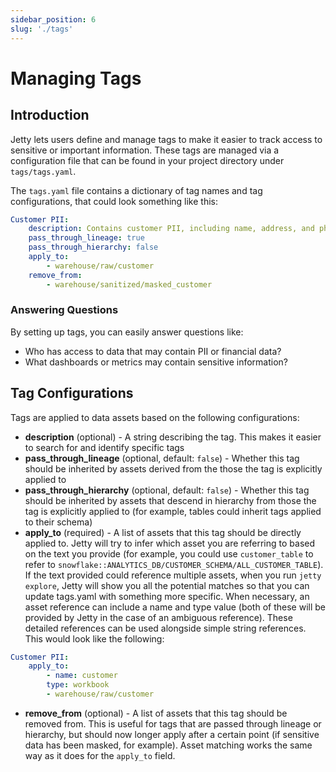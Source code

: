 ```yaml
---
sidebar_position: 6
slug: './tags'
---
```


# Managing Tags

## Introduction

Jetty lets users define and manage tags to make it easier to track access to sensitive or important information. These tags are managed via a configuration file that can be found in your project directory under `tags/tags.yaml`.

The `tags.yaml` file contains a dictionary of tag names and tag configurations, that could look something like this:

```yaml title="tags/tags.yaml"
Customer PII:
    description: Contains customer PII, including name, address, and phone number
    pass_through_lineage: true
    pass_through_hierarchy: false
    apply_to:
        - warehouse/raw/customer
    remove_from:
        - warehouse/sanitized/masked_customer
```

### Answering Questions

By setting up tags, you can easily answer questions like:

-   Who has access to data that may contain PII or financial data?
-   What dashboards or metrics may contain sensitive information?

## Tag Configurations

Tags are applied to data assets based on the following configurations:

-   **description** (optional) - A string describing the tag. This makes it easier to search for and identify specific tags
-   **pass_through_lineage** (optional, default: `false`) - Whether this tag should be inherited by assets derived from the those the tag is explicitly applied to
-   **pass_through_hierarchy** (optional, default: `false`) - Whether this tag should be inherited by assets that descend in hierarchy from those the tag is explicitly applied to (for example, tables could inherit tags applied to their schema)
-   **apply_to** (required) - A list of assets that this tag should be directly applied to. Jetty will try to infer which asset you are referring to based on the text you provide (for example, you could use `customer_table` to refer to `snowflake::ANALYTICS_DB/CUSTOMER_SCHEMA/ALL_CUSTOMER_TABLE`). If the text provided could reference multiple assets, when you run `jetty explore`, Jetty will show you all the potential matches so that you can update tags.yaml with something more specific. When necessary, an asset reference can include a name and type value (both of these will be provided by Jetty in the case of an ambiguous reference). These detailed references can be used alongside simple string references. This would look like the following:

```yaml
Customer PII:
    apply_to:
        - name: customer
        type: workbook
        - warehouse/raw/customer
```

-   **remove_from** (optional) - A list of assets that this tag should be removed from. This is useful for tags that are passed through lineage or hierarchy, but should now longer apply after a certain point (if sensitive data has been masked, for example). Asset matching works the same way as it does for the `apply_to` field.
